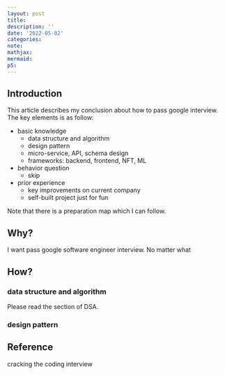 ```yaml
---
layout: post
title:
description: ''
date: '2022-05-02'
categories:
note:
mathjax:
mermaid:
p5:
---
```


## Introduction

This article describes my conclusion about how to pass google interview. The key elements is as follow:

* basic knowledge
  * data structure and algorithm
  * design pattern
  * micro-service, API, schema design
  * frameworks: backend, frontend, NFT, ML
* behavior question
  * skip
* prior experience
  * key improvements on current company
  * self-built project just for fun

Note that there is a preparation map which I can follow.

## Why?

I want pass google software engineer interview. No matter what

## How?

### data structure and algorithm

Please read the section of DSA.

### design pattern

## Reference

cracking the coding interview
